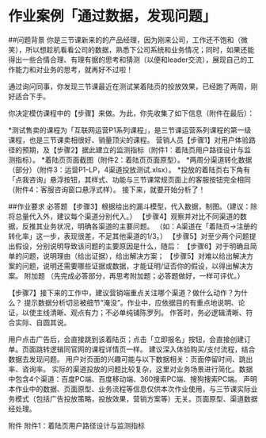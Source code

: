 # 作业案例「通过数据，发现问题」

##问题背景
你是三节课新来的的产品经理，因为刚来公司，工作还不饱和（微笑），所以想趁机看看公司的数据，熟悉下公司系统和业务情况；同时，如果还能得出一些合情合理、有理有据的思考和猜测（以便和leader交流），展现自己的工作能力和对业务的思考，就再好不过啦！


通过询问同事，你发现三节课最近在测试某着陆页的投放效果，已经跑了两周，刚好适合下手。



你决定模仿课程中的【步骤】来做。为此，你先收集了如下信息（附件在最后）：

*测试售卖的课程为「互联网运营P1系列课程」，是三节课运营系列课程的第一级课程，也是三节课卖相很好、销量顶尖的课程。
营销人员【步骤1】对用户体验路径的预期，及【步骤2】据此建立的监测指标（附件1：着陆页用户路径设计与监测指标）。
*着陆页页面截图（附件2：着陆页页面原型）。
*两周分渠道转化数据（部分）（附件3：运营P1-LP，4渠道投放测试.xlsx）。
*投放的着陆页右下角有「点我咨询」悬浮按钮，其样式、功能与三节课常规页面上的客服按钮完全相同（附件4：客服咨询窗口悬浮式样）。
接下来，就要开始分析了！

##作业要求
必答题
【步骤3】根据给出的漏斗模型，代入数据，制图。（建议：除将总量代入外，建议每个渠道分别代入。）
【步骤4】观察并对比不同渠道的数据，反推其业务状况，明确各渠道的主要问题。
（如：A渠道在「着陆页→注册的转化率」这一步，表现很差，不足其他渠道的1/3。）
【步骤5】对至少两个问题提出假设，分别说明导致该问题的主要原因是什么，随后：
【步骤6】对于明确且简单的问题，说明理由（给出证据），给出解决方案；
【步骤5】对难以给出解决方案的问题，说明还需要哪些证据或数据，才能证明/证否你的假设，以得出解决方案。
附加题
（先完成必答部分，再思考附加题；必答题做好，一样可评优。）

【步骤7】接下来的工作中，建议营销端重点关注哪个渠道？做什么动作？为什么？
提示​​​​​​​
数据分析切忌被细节“淹没”。作业中，应依据目的有重点地说明、论证，以使主线清晰、观点有力；不必单纯铺陈罗列。
作答时，务必逻辑清晰、符合实际、自圆其说。


用户点击广告后，会直接跳到该着陆页；点击「立即报名」按钮，会直接创建订单。页面跳转逻辑同官网的课程详情页一样。
建议深入体验购买/支付流程，结合数据去发现问题。
用户对页面的兴趣可能与以下数据相关：页面停留时间、跳出率、咨询率。
实际的渠道投放的问题比较复杂，这里对业务场景进行简化。数据中包含4个渠道：百度PC端、百度移动端、360搜索PC端、搜狗搜索PC端。
声明
本作业中的数据、页面原型、业务流程等信息仅供本次作业使用，与三节课实际业务模式（包括广告投放策略，投放效果，营销方案等）无关。页面原型、渠道数据经处理。



附件
附件1：着陆页用户路径设计与监测指标
